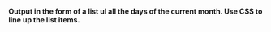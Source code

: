 #### Output in the form of a list ul all the days of the current month. Use CSS to line up the list items.